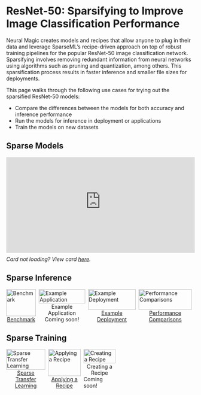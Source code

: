 <!--
Copyright (c) 2021 - present / Neuralmagic, Inc. All Rights Reserved.

Licensed under the Apache License, Version 2.0 (the "License");
you may not use this file except in compliance with the License.
You may obtain a copy of the License at

   http://www.apache.org/licenses/LICENSE-2.0

Unless required by applicable law or agreed to in writing,
software distributed under the License is distributed on an "AS IS" BASIS,
WITHOUT WARRANTIES OR CONDITIONS OF ANY KIND, either express or implied.
See the License for the specific language governing permissions and
limitations under the License.
-->

# ResNet-50: Sparsifying to Improve Image Classification Performance

Neural Magic creates models and recipes that allow anyone to plug in their data and leverage SparseML’s recipe-driven approach on top of robust training pipelines for the popular ResNet-50 image classification network. 
Sparsifying involves removing redundant information from neural networks using algorithms such as pruning and quantization, among others. 
This sparsification process results in faster inference and smaller file sizes for deployments.

This page walks through the following use cases for trying out the sparsified ResNet-50 models:
- Compare the differences between the models for both accuracy and inference performance
- Run the models for inference in deployment or applications
- Train the models on new datasets

## Sparse Models

<div style="margin-bottom: 24px; display: flex; flex-direction: column; width: auto;">
    <iframe style="width: 100%; max-width: 1024px; height: 256px;" src="https://sparsezoo.neuralmagic.com/widgets/models/model-card/cv%2Fclassification%2Fresnet_v1-50%2Fpytorch%2Fsparseml%2Fimagenet%2Fbase-none" title="SparseZoo Available Models" frameborder="0" ></iframe>
    <div style="margin-top: 8px;">
        <i>Card not loading? View card <a href="https://sparsezoo.neuralmagic.com/widgets/models/model-card/cv%2Fclassification%2Fresnet_v1-50%2Fpytorch%2Fsparseml%2Fimagenet%2Fbase-none">here</a>.</i>
    </div>
</div>

## Sparse Inference

<div style="margin-bottom: 24px; display: flex; flex-direction: row;">
    <a href="https://github.com/neuralmagic/deepsparse/tree/main/examples/classification#benchmarking-example" class="model-page-button" style="display: flex; flex-direction: column; margin-right: 8px; align-items: center; max-width: 196px">
        <img src="https://docs.neuralmagic.com/docs/source/model-pages/images/icon-benchmark.png" alt="Benchmark" style="max-width: 160px; width: 100%;" />
        <div style="text-align: center;">Benchmark</div>
    </a>
    <a class="model-page-button disable-button" style="display: flex; flex-direction: column; margin-right: 8px; align-items: center; max-width: 196px">
        <img src="https://docs.neuralmagic.com/docs/source/model-pages/images/icon-example-application.png" alt="Example Application" style="max-width: 160px; width: 100%;" />
        <div style="text-align: center;">Example Application</div>
        <div class="tooltip">Coming soon!</div>
    </a>
    <a href="https://github.com/neuralmagic/deepsparse/tree/main/examples/classification#example-image-classification-deepsparse-flask-deployment" class="model-page-button" style="display: flex; flex-direction: column; margin-right: 8px; align-items: center; max-width: 196px">
        <img src="https://docs.neuralmagic.com/docs/source/model-pages/images/icon-example-deployment.png" alt="Example Deployment" style="max-width: 160px; width: 100%;" />
        <div style="text-align: center;">Example Deployment</div>
    </a>
    <a href="https://neuralmagic.com/blog/benchmark-resnet50-with-deepsparse/" class="model-page-button" style="display: flex; flex-direction: column; margin-right: 8px; align-items: center; max-width: 196px">
        <img src="https://docs.neuralmagic.com/docs/source/model-pages/images/icon-comparison.png" alt="Performance Comparisons" style="max-width: 160px; width: 100%;" />
        <div style="text-align: center;">Performance Comparisons</div>
    </a>
</div>

## Sparse Training

<div style="margin-bottom: 24px; display: flex; flex-direction: row;">
    <a href="https://github.com/neuralmagic/sparseml/blob/main/integrations/pytorch/notebooks/sparse_quantized_transfer_learning.ipynb" class="model-page-button" style="display: flex; flex-direction: column; margin-right: 8px; align-items: center; max-width: 196px">
        <img src="https://docs.neuralmagic.com/docs/source/model-pages/images/icon-train-transfer-learn.png" alt="Sparse Transfer Learning" style="max-width: 160px; width: 100%;" />
        <div style="text-align: center;">Sparse Transfer Learning</div>
    </a>
    <a href="https://github.com/neuralmagic/sparseml/blob/main/integrations/pytorch/tutorials/sparsifying_pytorch_models_using_recipes.md" class="model-page-button" style="display: flex; flex-direction: column; margin-right: 8px; align-items: center; max-width: 196px">
        <img src="https://docs.neuralmagic.com/docs/source/model-pages/images/icon-train-apply-recipe.png" alt="Applying a Recipe" style="max-width: 160px; width: 100%;" />
        <div style="text-align: center;">Applying a Recipe</div>
    </a>
    <a class="model-page-button disable-button" style="display: flex; flex-direction: column; margin-right: 8px; align-items: center; max-width: 196px">
        <img src="https://docs.neuralmagic.com/docs/source/model-pages/images/icon-train-create-recipe.png" alt="Creating a Recipe" style="max-width: 160px; width: 100%;" />
        <div style="text-align: center;">Creating a Recipe</div>
        <div class="tooltip">Coming soon!</div>
    </a>
    <a style="pointer-events: none; margin-right: 8px; width: 100%; max-width: 196px;">
        <!-- placeholder for 4 column grid -->
    </a>
</div>
